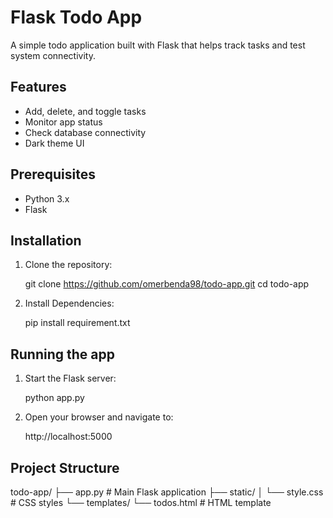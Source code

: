 # Flask Todo App

A simple todo application built with Flask that helps track tasks and test system connectivity.

## Features
- Add, delete, and toggle tasks
- Monitor app status
- Check database connectivity
- Dark theme UI

## Prerequisites
- Python 3.x
- Flask

## Installation

1. Clone the repository:

   git clone https://github.com/omerbenda98/todo-app.git
   cd todo-app

2. Install Dependencies:

   pip install requirement.txt

## Running the app

1. Start the Flask server:

   python app.py

2. Open your browser and navigate to:

   http://localhost:5000

## Project Structure

todo-app/
├── app.py              # Main Flask application
├── static/
│   └── style.css      # CSS styles
└── templates/
    └── todos.html     # HTML template

